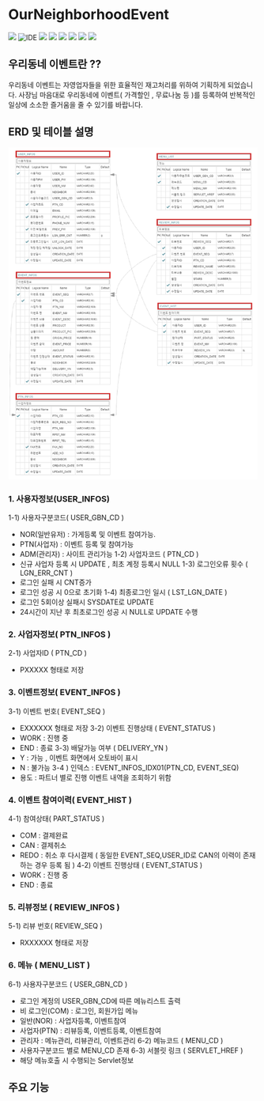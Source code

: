 # OurNeighborhoodEvent

<p>
    <img src="https://img.shields.io/badge/version-1.0.0-rgb(26, 188, 156).svg" />
    <img alt="IDE" src="https://img.shields.io/badge/IDE-Eclipse Jee -rgb(26, 188, 156).svg" />
    <img src="https://img.shields.io/badge/Apache-8.5-green.svg" />
    <img src="https://img.shields.io/badge/spring-4.3.9-green.svg" />
    <img src="https://img.shields.io/badge/java-1.8-blue.svg" />  
    <img src="https://img.shields.io/badge/Mybatis-3.2.2-rgb(243, 156, 18).svg" />
    <img src="https://img.shields.io/badge/Oracle11g -rgb(243, 156, 18).svg" />
    <img src="https://img.shields.io/badge/bootstrap 4.3.7 -rgb(255, 204, 000).svg" />
</p>

## 우리동네 이벤트란 ??

우리동네 이벤트는 자영업자들을 위한 효율적인 재고처리를 위하여 기획하게 되었습니다.
사장님 마음대로 우리동네에 이벤트( 가격할인 , 무료나눔 등 )를 등록하여 반복적인 일상에 소소한 즐거움을 줄 수 있기를 바랍니다.

## ERD 및 테이블 설명

![erd](./readmeSource/erd.png)

### 1. 사용자정보(USER_INFOS)

1-1) 사용자구분코드( USER_GBN_CD )
- NOR(일반유저) : 가게등록 및 이벤트 참여가능.
- PTN(사업자) : 이벤트 등록 및 참여가능
- ADM(관리자) : 사이트 관리가능
1-2) 사업자코드 ( PTN_CD )
- 신규 사업자 등록 시 UPDATE , 최초 계정 등록시 NULL
1-3) 로그인오류 횟수 ( LGN_ERR_CNT )
- 로그인 실패 시 CNT증가
- 로그인 성공 시 0으로 초기화
1-4) 최종로그인 일시 ( LST_LGN_DATE )
- 로그인 5회이상 실패시 SYSDATE로 UPDATE
- 24시간이 지난 후 최초로그인 성공 시 NULL로 UPDATE 수행

### 2. 사업자정보( PTN_INFOS )

2-1) 사업자ID ( PTN_CD )
- PXXXXX 형태로 저장

### 3. 이벤트정보( EVENT_INFOS )

3-1) 이벤트 번호( EVENT_SEQ )
- EXXXXXX 형태로 저장
3-2) 이벤트 진행상태 ( EVENT_STATUS )
- WORK : 진행 중
- END : 종료
3-3) 배달가능 여부 ( DELIVERY_YN )
- Y : 가능 , 이벤트 화면에서 오토바이 표시
- N : 불가능
3-4 ) 인덱스 : EVENT_INFOS_IDX01(PTN_CD, EVENT_SEQ)
- 용도 : 파트너 별로 진행 이벤트 내역을 조회하기 위함

### 4. 이벤트 참여이력( EVENT_HIST )

4-1) 참여상태( PART_STATUS )
- COM : 결제완료
- CAN : 결제취소
- REDO : 취소 후 다시결제 ( 동일한 EVENT_SEQ,USER_ID로 CAN의 이력이 존재하는 경우 등록 됨 )
4-2) 이벤트 진행상태 ( EVENT_STATUS )
- WORK : 진행 중
- END : 종료

### 5. 리뷰정보 ( REVIEW_INFOS )

5-1) 리뷰 번호( REVIEW_SEQ )
- RXXXXXX 형태로 저장

### 6. 메뉴 ( MENU_LIST )

6-1) 사용자구분코드 ( USER_GBN_CD )
- 로그인 계정의 USER_GBN_CD에 따른 메뉴리스트 출력
- 비 로그인(COM) : 로그인, 회원가입 메뉴
- 일반(NOR) : 사업자등록, 이벤트참여
- 사업자(PTN) : 리뷰등록, 이벤트등록, 이벤트참여
- 관리자 : 메뉴관리, 리뷰관리, 이벤트관리
6-2) 메뉴코드 ( MENU_CD )
- 사용자구분코드 별로 MENU_CD 존재
6-3) 서블릿 링크 ( SERVLET_HREF )
- 해당 메뉴호출 시 수행되는 Servlet정보

## 주요 기능
